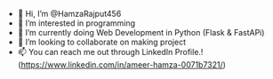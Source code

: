 - 👋 Hi, I’m @HamzaRajput456
- 👀 I’m interested in programming 
- 🌱 I’m currently doing Web Development in Python (Flask & FastAPi)
- 💞️ I’m looking to collaborate on making project
- 📫 You can reach me out through LinkedIn Profile.!
 (https://www.linkedin.com/in/ameer-hamza-0071b7321/)

<!---
HamzaRajpu456/HamzaRajpu456 is a ✨ special ✨ repository because its `README.md` (this file) appears on your GitHub profile.
You can click the Preview link to take a look at your changes.
--->
